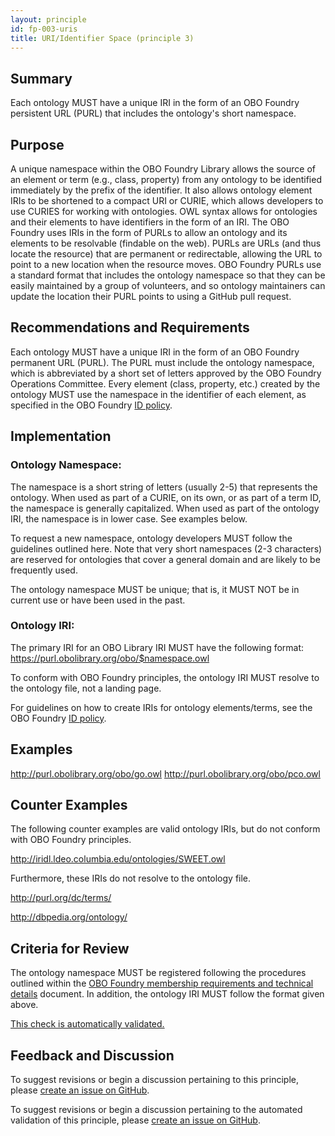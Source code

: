 ```yaml
---
layout: principle
id: fp-003-uris
title: URI/Identifier Space (principle 3)
---
```


Summary
-------

Each ontology MUST have a unique IRI in the form of an OBO Foundry persistent URL (PURL) that includes the ontology's short namespace.

Purpose
-------

A unique namespace within the OBO Foundry Library allows the source of an element or term (e.g., class, property) from any ontology to be identified immediately by the prefix of the identifier. It also allows ontology element IRIs to be shortened to a compact URI or CURIE, which allows developers to use CURIES for working with ontologies. OWL syntax allows for ontologies and their elements to have identifiers in the form of an IRI. The OBO Foundry uses IRIs in the form of PURLs to allow an ontology and its elements to be resolvable (findable on the web). PURLs are URLs (and thus locate the resource) that are permanent or redirectable, allowing the URL to point to a new location when the resource moves. OBO Foundry PURLs use a standard format that includes the ontology namespace so that they can be easily maintained by a group of volunteers, and so ontology maintainers can update the location their PURL points to using a GitHub pull request.

Recommendations and Requirements
-------

Each ontology MUST have a unique IRI in the form of an OBO Foundry permanent URL (PURL). The PURL must include the ontology namespace, which is abbreviated by a short set of letters approved by the OBO Foundry Operations Committee. Every element (class, property, etc.) created by the ontology MUST use the namespace in the identifier of each element, as specified in the OBO Foundry [ID policy](http://www.obofoundry.org/id-policy).

Implementation
-------

### Ontology Namespace:

The namespace is a short string of letters (usually 2-5) that represents the ontology. When used as part of a CURIE, on its own, or as part of a term ID, the namespace is generally capitalized. When used as part of the ontology IRI, the namespace is in lower case. See examples below.

To request a new namespace, ontology developers MUST follow the guidelines outlined here. Note that very short namespaces (2-3 characters) are reserved for ontologies that cover a general domain and are likely to be frequently used.

The ontology namespace MUST be unique; that is, it MUST NOT be in current use or have been used in the past.

### Ontology IRI:

The primary IRI for an OBO Library IRI MUST have the following format:
https://purl.obolibrary.org/obo/$namespace.owl

To conform with OBO Foundry principles, the ontology IRI MUST resolve to the ontology file, not a landing page.

For guidelines on how to create IRIs for ontology elements/terms, see the OBO Foundry [ID policy](http://www.obofoundry.org/id-policy).

Examples
--------

http://purl.obolibrary.org/obo/go.owl
http://purl.obolibrary.org/obo/pco.owl

Counter Examples
--------

The following counter examples are valid ontology IRIs, but do not conform with OBO Foundry principles.

http://iridl.ldeo.columbia.edu/ontologies/SWEET.owl

Furthermore, these IRIs do not resolve to the ontology file.

http://purl.org/dc/terms/

http://dbpedia.org/ontology/

Criteria for Review
-------

The ontology namespace MUST be registered following the procedures outlined within the [OBO Foundry membership requirements and technical details](http://www.obofoundry.org/docs/Policy_for_OBO_namespace_and_associated_PURL_requests.html) document. In addition, the ontology IRI MUST follow the format given above.

[This check is automatically validated.](checks/fp_003)


## Feedback and Discussion

To suggest revisions or begin a discussion pertaining to this principle, please [create an issue on GitHub](https://github.com/OBOFoundry/OBOFoundry.github.io/issues/new?labels=attn%3A+Editorial+WG,principles&title=Principle+%233+%22URIs%22+%3CENTER+ISSUE+TITLE%3E).

To suggest revisions or begin a discussion pertaining to the automated validation of this principle, please [create an issue on GitHub](https://github.com/OBOFoundry/OBOFoundry.github.io/issues/new?labels=attn%3A+Technical+WG,automated+validation+of+principles&title=Principle+%233+%22URIs%22+-+automated+validation+%3CENTER+ISSUE+TITLE%3E).


